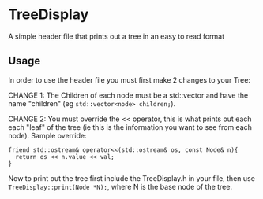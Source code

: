# TreeDisplay
A simple header file that prints out a tree in an easy to read format

## Usage
In order to use the header file you must first make 2 changes to your Tree:

CHANGE 1:
The Children of each node must be a std::vector and have the name "children" (eg ```std::vector<node> children;```).

CHANGE 2:
You must override the << operator, this is what prints out each each "leaf" of the tree (ie this is the information you want to see from each node).
Sample override:
```
friend std::ostream& operator<<(std::ostream& os, const Node& n){
  return os << n.value << val;
}
```

Now to print out the tree first include the TreeDisplay.h in your file, then use ```TreeDisplay::print(Node *N);```, where N is the base node of the tree.
